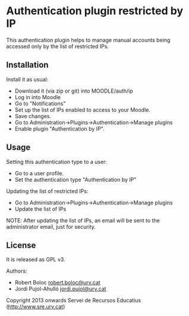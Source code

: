 Authentication plugin restricted by IP
===

This authentication plugin helps to manage manual accounts being accessed only
by the list of restricted IPs.


Installation
---

Install it as usual:
* Download it (via zip or git) into MOODLE/auth/ip
* Log in into Moodle
* Go to "Notifications"
* Set up the list of IPs enabled to access to your Moodle.
* Save changes.
* Go to Administration->Plugins->Authentication->Manage plugins
* Enable plugin "Authentication by IP".


Usage
---

Setting this authentication type to a user:
* Go to a user profile.
* Set the authentication type "Authentication by IP"

Updating the list of restricted IPs:
* Go to Administration->Plugins->Authentication->Manage plugins
* Update the list of IPs

NOTE: After updating the list of IPs, an email will be sent to the administrator email,
just for security.


License
---

It is released as GPL v3.

Authors: 

* Robert Boloc <robert.boloc@urv.cat>
* Jordi Pujol-Ahulló <jordi.pujol@urv.cat>

Copyright 2013 onwards Servei de Recursos Educatius (http://www.sre.urv.cat)

